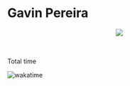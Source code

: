 # Gavin Pereira

<center>
    <img src="https://ik.imagekit.io/gavin/gavinpereira/tr:w-500/gavin-pereira.gif">
</center>

<br>
<br>

Total time<br>

![wakatime](https://wakatime.com/badge/github/pexeixv/gavinpereira.svg)
